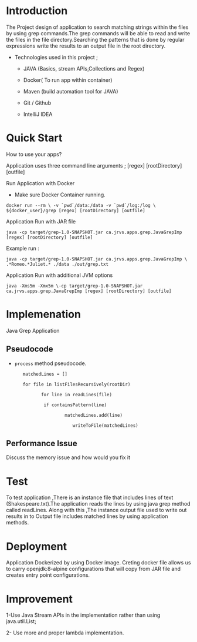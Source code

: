 
# Introduction
The Project design of application to search matching strings within the files by using grep commands.The grep commands will be able to read and write the files
in the file directory.Searching the patterns that is done by regular expressions write the results to an output file in the root directory.

- Technologies used in this project ;

  - JAVA (Basics, stream APIs,Collections and Regex)

  - Docker( To run app within container)

  - Maven (build automation tool for JAVA)

  - Git / Github

  - IntelliJ IDEA



# Quick Start
How to use your apps?

Application uses three command line arguments ; [regex] [rootDirectory] [outfile]

Run Application with Docker

- Make sure Docker Container running.

``` docker run --rm \ -v `pwd`/data:/data -v `pwd`/log:/log \ ${docker_user}/grep [regex] [rootDirectory] [outfile] ```

Application Run with JAR file

``` java -cp target/grep-1.0-SNAPSHOT.jar ca.jrvs.apps.grep.JavaGrepImp [regex] [rootDirectory] [outfile] ```

Example run :

```java -cp target/grep-1.0-SNAPSHOT.jar ca.jrvs.apps.grep.JavaGrepImp \ .*Romeo.*Juliet.* ./data ./out/grep.txt```

Application Run with additional JVM options

``` java -Xms5m -Xmx5m \-cp target/grep-1.0-SNAPSHOT.jar ca.jrvs.apps.grep.JavaGrepImp [regex] [rootDirectory] [outfile] ```


# Implemenation

Java Grep Application

## Pseudocode

- `process` method pseudocode.


         matchedLines = []
        
         for file in listFilesRecursively(rootDir)
      
                for line in readLines(file)
                
                 if containsPattern(line)
                 
                         matchedLines.add(line)
                         
                            writeToFile(matchedLines)



## Performance Issue

Discuss the memory issue and how would you fix it

# Test

To test application ,There is an instance file that includes lines of text (Shakespeare.txt).The application reads the lines by using java grep method called readLines. Along with this ,The instance output file used to write out results in to Output file includes matched lines by using application methods.


# Deployment

Application Dockerized by using Docker image. Creting docker file allows us to carry openjdk:8-alpine configurations that will copy from JAR file and creates entry point configurations.


# Improvement

1-Use Java Stream APIs in the implementation rather than using java.util.List;

2- Use more and proper lambda implementation.



